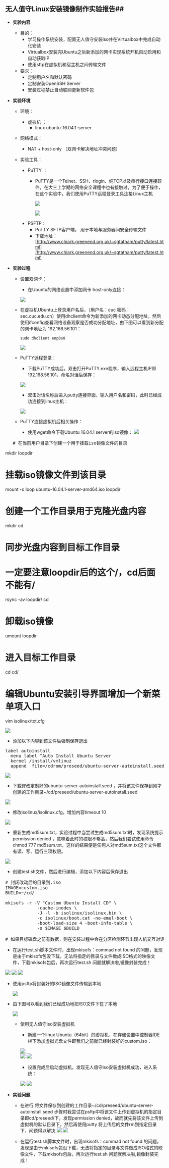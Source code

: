 ## 无人值守Linux安装镜像制作实验报告##

* **实验内容**
	* 目的：
		* 学习操作系统安装，配置无人值守安装iso并在Virtualbox中完成自动化安装 
		* Virtualbox安装完Ubuntu之后新添加的网卡实现系统开机自动启用和自动获取IP
		* 使用sftp在虚拟机和宿主机之间传输文件
	* 要求：
		* 定制用户名和默认密码
		* 定制安装OpenSSH Server
		* 安装过程禁止自动联网更新软件包
		
* **实验环境**
	* 环境：
		* 虚拟机 ：
		   * linux ubuntu-16.04.1-server 

	* 网络模式：
		* NAT + host-only （双网卡解决地址冲突问题）
		
	* 实验工具：
		* PuTTY ：
		  * PuTTY是一个Telnet、SSH、rlogin、纯TCP以及串行接口连接软件，在大三上学期的网络安全课程中也有接触过，为了便于操作，在这个实验中，我们使用PuTTY远程登录工具连接Linux主机
		  
		  	![]("putty.PNG")

             ![]("putty1.PNG")
		* PSFTP： 
		  * PuTTY SFTP客户端， 用于本地与服务器间安全传输文件 
		  * 下载地址：[http://www.chiark.greenend.org.uk/~sgtatham/putty/latest.html](http://www.chiark.greenend.org.uk/~sgtatham/putty/latest.html)
	
	
* **实验过程**
	* 设置双网卡：
		* 在Ubuntu的网络设置中添加网卡 host-only连接：
		
        ![]("internet.PNG")
		  
	* 在虚拟机Ubuntu上登录用户名后，（用户名：cuc   密码：sec.cuc.edu.cn）使用dhclient命令为新添加的网卡动态分配地址，然后使用ifconfig查看网络设备观察是否成功分配地址，由下图可以看到新分配的网卡地址为 192.168.56.101：
		
        `sudo dhclient enp0s8`
	
        ![]("getadd.PNG")

	* PuTTY远程登录：
		* 下载PuTTY成功后，双击打开PuTTY.exe程序，输入远程主机IP即 192.168.56.101，命名对话后保存：
		
        ![]("setputty.PNG")
 
        * 双击对话名称后进入putty连接界面，输入用户名和密码，此时已经成功连接到linux主机：
        
        ![]("puttyconnect.PNG")
	* PuTTY连接虚拟机后相关操作：
		* 使用wget命令下载Ubuntu 16.04.1 server的iso镜像：
        ![]("downloadiso.PNG")
  <pre># 在当前用户目录下创建一个用于挂载iso镜像文件的目录
mkdir loopdir

# 挂载iso镜像文件到该目录
mount -o loop ubuntu-16.04.1-server-amd64.iso loopdir

# 创建一个工作目录用于克隆光盘内容
mkdir cd
 
# 同步光盘内容到目标工作目录
# 一定要注意loopdir后的这个/，cd后面不能有/
rsync -av loopdir/ cd

# 卸载iso镜像
umount loopdir

# 进入目标工作目录
cd cd/

# 编辑Ubuntu安装引导界面增加一个新菜单项入口
vim isolinux/txt.cfg</pre>

   ![]("1.PNG")
      
   * 添加以下内容到该文件后强制保存退出
   <pre>label autoinstall
  menu label ^Auto Install Ubuntu Server
  kernel /install/vmlinuz
  append  file=/cdrom/preseed/ubuntu-server-autoinstall.seed debian-installer/locale=en_US console-setup/layoutcode=us keyboard-configuration/layoutcode=us console-setup/ask_detect=false localechooser/translation/warn-light=true localechooser/translation/warn-severe=true initrd=/install/initrd.gz root=/dev/ram rw quiet
</pre> 
   ![]("change.PNG")

  * 下载修改定制好的ubuntu-server-autoinstall.seed ，并将该文件保存到刚才创建的工作目录~/cd/preseed/ubuntu-server-autoinstall.seed
  
   ![]("saveseed.PNG")


  * 修改isolinux/isolinux.cfg，增加内容timeout 10
  
   ![]("timeout.PNG")

  * 重新生成md5sum.txt，实验过程中当尝试生成md5sum.txt时，发现系统提示permission denied ，意味着此时的权限不够高，然后我们尝试使用命令chmod 777 md5sum.txt，这样的结果便是任何人对md5sum.txt这个文件都有读、写、运行三项权限。
  
   ![]("md5.PNG")

  * 创建test.sh文件，然后进行编辑，添加以下内容后保存退出
  <pre># 封闭改动后的目录到.iso
IMAGE=custom.iso
BUILD=~/cd/

mkisofs -r -V "Custom Ubuntu Install CD" \
            -cache-inodes \
            -J -l -b isolinux/isolinux.bin \
            -c isolinux/boot.cat -no-emul-boot \
            -boot-load-size 4 -boot-info-table \
            -o $IMAGE $BUILD

# 如果目标磁盘之前有数据，则在安装过程中会在分区检测环节出现人机交互对话框需要人工选择</pre>

  * 在运行test.sh脚本文件时，出现mkisofs：commad not found 的问题，发现是由于mkisofs包没下载，无法将指定的目录与文件做成ISO格式的映像文件，下载mkisofs包后，再次运行test.sh 问题就解决啦,镜像封装完成！
  
   ![]("test.PNG")
   ![]("bashtestsh.PNG")
   ![]("2.PNG")

  * 使用psftp将封装好的ISO镜像文件传输到本地
  
     ![]("psftp.PNG")

  * 由下图可以看到我们已经成功地把ISO文件下在了本地
  
     ![]("custom.PNG")

	* 使用无人值守iso安装虚拟机
		* 新建一个linux Ubuntu（64bit）的虚拟机，在存储设置中控制器IDE栏下添加虚拟光盘文件即我们之前就已经封装好的custom.iso：

        ![]("addvirtual.PNG")		
        ![]("add.PNG")
        ![]("addcustom.PNG")
		* 设置完成后启动虚拟机，发现无人值守iso安装虚拟机成功，进入系统：
		
         ![]("try.PNG")
         ![]("log.PNG")

* **实验问题**
	* 在进行 将文件保存到创建的工作目录~/cd/preseed/ubuntu-server-autoinstall.seed 步骤时我尝试在psftp中将该文件上传到虚拟机的指定目录即cd/preseed/下，发现permission denied，故而就先将该文件上传到虚拟机的默认目录下，然后再使用putty 将上传后的文件rm到指定目录下，问题得以解决
         ![]("bug1.PNG")
         ![]("saveseed.PNG")

   * 在运行test.sh脚本文件时，出现mkisofs：commad not found 的问题，发现是由于mkisofs包没下载，无法将指定的目录与文件做成ISO格式的映像文件，下载mkisofs包后，再次运行test.sh 问题就解决啦,镜像封装完成！